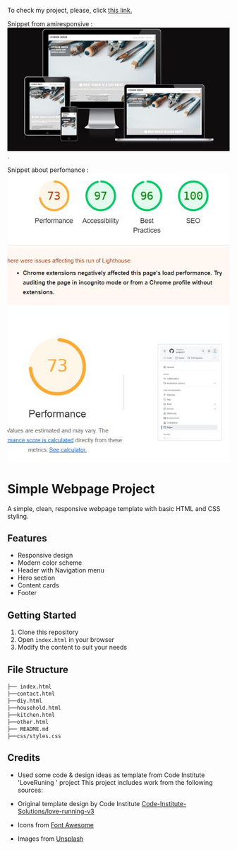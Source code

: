 To check my project, please, click <a href="https://konmez.github.io/project_1/" target="_blank">this link.</a>

Snippet from amiresponsive :
<img src="./assets/images/from_amiresponcsive.JPG">.


Snippet about perfomance :
<img src="./assets/images/perfomance_snip.JPG">


# Simple Webpage Project

A simple, clean, responsive webpage template with basic HTML and CSS styling.

## Features

- Responsive design
- Modern color scheme
- Header with Navigation menu
- Hero section
- Content cards
- Footer

## Getting Started

1. Clone this repository
2. Open `index.html` in your browser
3. Modify the content to suit your needs

## File Structure

```
├── index.html
├──contact.html
├──diy.html
├──household.html
├──kitchen.html
├──other.html
├── README.md
├──css/styles.css

```


## Credits
- Used some code & design ideas  as template from Code Institute 'LoveRuning ' project
This project includes work from the following sources:

- Original template design by Code Institute 
  [Code-Institute-Solutions/love-running-v3](https://github.com/Code-Institute-Solutions/love-running-v3)
- Icons from [Font Awesome](https://fontawesome.com) 
- Images from [Unsplash](https://unsplash.com)
 
